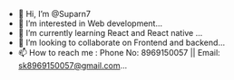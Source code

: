 - 👋 Hi, I’m @Suparn7
- 👀 I’m interested in Web development...
- 🌱 I’m currently learning React and React native ...
- 💞️ I’m looking to collaborate on Frontend and backend...
- 📫 How to reach me : Phone No: 8969150057 || Email: sk8969150057@gmail.com...

<!---
Suparn7/Suparn7 is a ✨ special ✨ repository because its `README.md` (this file) appears on your GitHub profile.
You can click the Preview link to take a look at your changes.
--->
